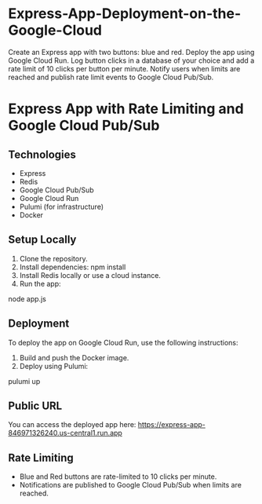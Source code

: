 # Express-App-Deployment-on-the-Google-Cloud
Create an Express app with two buttons: blue and red. Deploy the app using Google Cloud Run. Log button clicks in a database of your choice and add a rate limit of 10 clicks per button per minute. Notify users when limits are reached and publish rate limit events to Google Cloud Pub/Sub.

# Express App with Rate Limiting and Google Cloud Pub/Sub

## Technologies
- Express
- Redis
- Google Cloud Pub/Sub
- Google Cloud Run
- Pulumi (for infrastructure)
- Docker

## Setup Locally
1. Clone the repository.
2. Install dependencies:
npm install
3. Install Redis locally or use a cloud instance.
4. Run the app:

node app.js
## Deployment
To deploy the app on Google Cloud Run, use the following instructions:
1. Build and push the Docker image.
2. Deploy using Pulumi:

pulumi up
## Public URL

You can access the deployed app here: https://express-app-846971326240.us-central1.run.app
## Rate Limiting
- Blue and Red buttons are rate-limited to 10 clicks per minute.
- Notifications are published to Google Cloud Pub/Sub when limits are reached.


